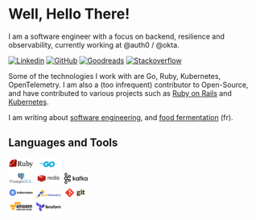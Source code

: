 # Well, Hello There!

I am a software engineer with a focus on backend, resilience and observability, currently working at @auth0 / @okta.

[![Linkedin](https://img.shields.io/badge/-LinkedIn-blue?style=flat&logo=Linkedin&logoColor=white)](https://www.linkedin.com/in/dmathieu/)
[![GitHub](https://img.shields.io/badge/-Github-000?style=flat&logo=Github&logoColor=white)](https://github.com/github)
[![Goodreads](https://img.shields.io/badge/-Goodreads-f2efe7?style=flat&logo=Goodreads&logoColor=black)](https://www.goodreads.com/user/show/48421744-damien)
[![Stackoverflow](https://img.shields.io/badge/-Stackoverflow-f27521?style=flat&logo=Stackoverflow&logoColor=white)](https://stackoverflow.com/users/122080/damien-mathieu)

Some of the technologies I work with are Go, Ruby, Kubernetes, OpenTelemetry. I
am also a (too infrequent) contributor to Open-Source, and have contributed to
various projects such as [Ruby on Rails](https://github.com/rails/rails/commits?author=dmathieu) and [Kubernetes](https://github.com/kubernetes/kubernetes/commits?author=dmathieu).

I am writing about [software engineering](https://dmathieu.com), and [food fermentation](https://fermentopia.net) (fr).

## Languages and Tools
<p>
  <code><img width="10%" src="images/ruby.svg"></code>
  <code><img width="10%" src="images/golang.svg"></code>
  <br />
  <code><img width="10%" src="images/postgresql.svg"></code>
  <code><img width="10%" src="images/redis.svg"></code>
  <code><img width="10%" src="images/kafka.svg"></code>
  <br />
  <code><img width="10%" src="images/kubernetes.svg"></code>
  <code><img width="10%" src="images/opentelemetry.svg"></code>
  <code><img width="10%" src="images/git.svg"></code>
  <br />
  <code><img width="10%" src="images/aws.svg"></code>
  <code><img width="10%" src="images/terraform.svg"></code>
</p>
